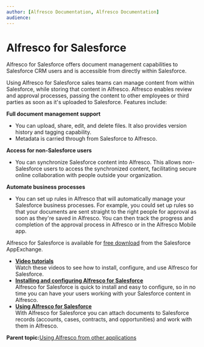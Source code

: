 ```yaml
---
author: [Alfresco Documentation, Alfresco Documentation]
audience: 
---
```


# Alfresco for Salesforce

Alfresco for Salesforce offers document management capabilities to Salesforce CRM users and is accessible from directly within Salesforce.

Using Alfresco for Salesforce sales teams can manage content from within Salesforce, while storing that content in Alfresco. Alfresco enables review and approval processes, passing the content to other employees or third parties as soon as it's uploaded to Salesforce. Features include:

**Full document management support**

-   You can upload, share, edit, and delete files. It also provides version history and tagging capability.
-   Metadata is carried through from Salesforce to Alfresco.

**Access for non-Salesforce users**

-   You can synchronize Salesforce content into Alfresco. This allows non-Salesforce users to access the synchronized content, facilitating secure online collaboration with people outside your organization.

**Automate business processes**

-   You can set up rules in Alfresco that will automatically manage your Salesforce business processes. For example, you could set up rules so that your documents are sent straight to the right people for approval as soon as they're saved in Alfresco. You can then track the progress and completion of the approval process in Alfresco or in the Alfresco Mobile app.

Alfresco for Salesforce is available for [free download](https://appexchange.salesforce.com/listingDetail?listingId=a0N3000000B34XIEAZ) from the Salesforce AppExchange.

-   **[Video tutorials](../topics/salesforce-tutorials.md)**  
Watch these videos to see how to install, configure, and use Alfresco for Salesforce.
-   **[Installing and configuring Alfresco for Salesforce](../concepts/salesforce_install_config_overview.md)**  
Alfresco for Salesforce is quick to install and easy to configure, so in no time you can have your users working with your Salesforce content in Alfresco.
-   **[Using Alfresco for Salesforce](../concepts/salesforce_using.md)**  
With Alfresco for Salesforce you can attach documents to Salesforce records \(accounts, cases, contracts, and opportunities\) and work with them in Alfresco.

**Parent topic:**[Using Alfresco from other applications](../topics/outside-alfresco.md)

